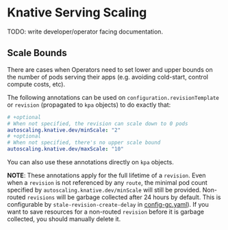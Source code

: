 # Knative Serving Scaling

TODO: write developer/operator facing documentation.

## Scale Bounds

There are cases when Operators need to set lower and upper bounds on the number
of pods serving their apps (e.g. avoiding cold-start, control compute costs,
etc).

The following annotations can be used on `configuration.revisionTemplate` or
`revision` (propagated to `kpa` objects) to do exactly that:

```yaml
# +optional
# When not specified, the revision can scale down to 0 pods
autoscaling.knative.dev/minScale: "2"
# +optional
# When not specified, there's no upper scale bound
autoscaling.knative.dev/maxScale: "10"
```

You can also use these annotations directly on `kpa` objects.

**NOTE**: These annotations apply for the full lifetime of a `revision`.
Even when a `revision` is not referenced by any `route`, the minimal pod count
specified by `autoscaling.knative.dev/minScale` will still be provided. Non-routed
`revisions` will be garbage collected after 24 hours by default. This is
configurable by `stale-revision-create-delay` in [config-gc.yaml](/config/config-gc.yaml)).
If you want to save resources for a non-routed `revision` before it is garbage
collected, you should manually delete it.

